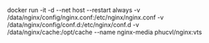 


docker run -it -d --net host --restart always -v /data/nginx/config/nginx.conf:/etc/nginx/nginx.conf -v /data/nginx/config/conf.d:/etc/nginx/conf.d -v /data/nginx/cache:/opt/cache --name nginx-media phucvl/nginx:vts 